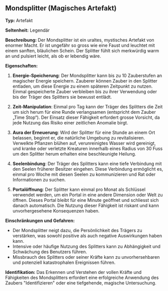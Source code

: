 ## **Mondsplitter (Magisches Artefakt)**

**Typ:** Artefakt

**Seltenheit:** Legendär

**Beschreibung:**
Der Mondsplitter ist ein uraltes, mystisches Artefakt von enormer Macht. Er ist ungefähr so gross wie eine Faust und leuchtet mit einem sanften, bläulichen Schein. Der Splitter fühlt sich merkwürdig warm an und pulsiert leicht, als ob er lebendig wäre.

**Eigenschaften:**

1. **Energie-Speicherung**: Der Mondsplitter kann bis zu 10 Zauberstufen an magischer Energie speichern. Zauberer können Zauber in den Splitter entladen, um diese Energie zu einem späteren Zeitpunkt zu nutzen. Einmal gespeicherte Zauber verbleiben bis zu ihrer Verwendung oder bis der Träger des Splitters sie bewusst entlädt.

2. **Zeit-Manipulation**: Einmal pro Tag kann der Träger des Splitters die Zeit um sich herum für eine Runde verlangsamen (entspricht dem Zauber „Time Stop“). Der Einsatz dieser Fähigkeit erfordert grosse Vorsicht, da jede Nutzung das Risiko einer zeitlichen Anomalie birgt.

3. **Aura der Erneuerung**: Wird der Splitter für eine Stunde an einem Ort belassen, beginnt er, die natürliche Umgebung zu revitalisieren. Verwelkte Pflanzen blühen auf, verunreinigtes Wasser wird gereinigt, und kranke oder verletzte Kreaturen innerhalb eines Radius von 30 Fuss um den Splitter herum erhalten eine beschleunigte Heilung.

4. **Seelenbindung**: Der Träger des Splitters kann eine tiefe Verbindung mit den Seelen früherer Besitzer eingehen. Diese Verbindung ermöglicht es, einmal pro Woche mit diesen Seelen zu kommunizieren und Rat oder Informationen zu suchen.

5. **Portalöffnung**: Der Splitter kann einmal pro Monat als Schlüssel verwendet werden, um ein Portal in eine andere Dimension oder Welt zu öffnen. Dieses Portal bleibt für eine Minute geöffnet und schliesst sich danach automatisch. Die Nutzung dieser Fähigkeit ist riskant und kann unvorhergesehene Konsequenzen haben.

**Einschränkungen und Gefahren:**
- Der Mondsplitter neigt dazu, die Persönlichkeit des Trägers zu verstärken, was sowohl positive als auch negative Auswirkungen haben kann.
- Intensive oder häufige Nutzung des Splitters kann zu Abhängigkeit und Schwächung des Benutzers führen.
- Missbrauch des Splitters oder seiner Kräfte kann zu unvorhersehbaren und potenziell katastrophalen Ereignissen führen.

**Identifikation:**
Das Erkennen und Verstehen der vollen Kräfte und Fähigkeiten des Mondsplitters erfordert eine erfolgreiche Anwendung des Zaubers "Identifizieren" oder eine tiefgehende, magische Untersuchung.